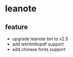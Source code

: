 # leanote

## feature
- upgrade leanote bin to v2.5
- add wkhtmltopdf support
- add chinese fonts support

